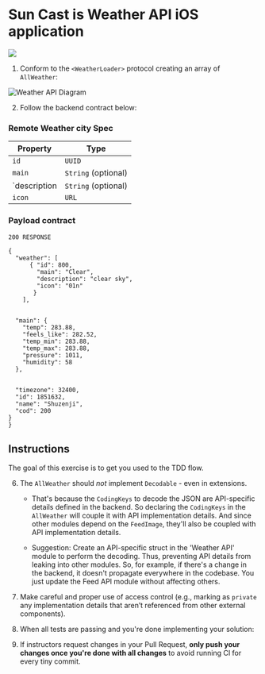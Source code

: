 # Sun Cast is Weather API iOS application

![](https://openweathermap.org/current)



1) Conform to the `<WeatherLoader>` protocol creating an array of `AllWeather`:

![Weather API Diagram]()

2) Follow the backend contract below:

### Remote Weather city Spec

| Property      | Type                |
|---------------|---------------------|
| `id`          | `UUID`              |
| `main`        | `String` (optional) |
| `description  | `String` (optional) |
| `icon`	    | `URL`               |

### Payload contract

```
200 RESPONSE

{
  "weather": [
      { "id": 800,
        "main": "Clear",
        "description": "clear sky",
        "icon": "01n"
       }
    ],
  
  
  "main": {
    "temp": 283.88,
    "feels_like": 282.52,
    "temp_min": 283.88,
    "temp_max": 283.88,
    "pressure": 1011,
    "humidity": 58
  },
  
  
  "timezone": 32400,
  "id": 1851632,
  "name": "Shuzenji",
  "cod": 200
}   
}
```


## Instructions

The goal of this exercise is to get you used to the TDD flow.


6) The `AllWeather` should *not* implement `Decodable` - even in extensions. 

	- That's because the `CodingKeys` to decode the JSON are API-specific details defined in the backend. So declaring the `CodingKeys` in the `AllWeather` will couple it with API implementation details. And since other modules depend on the `FeedImage`, they'll also be coupled with API implementation details.

	- Suggestion: Create an API-specific struct in the 'Weather API' module to perform the decoding. Thus, preventing API details from leaking into other modules. So, for example, if there's a change in the backend, it doesn't propagate everywhere in the codebase. You just update the Feed API module without affecting others.

7) Make careful and proper use of access control (e.g., marking as `private` any implementation details that aren’t referenced from other external components).

8) When all tests are passing and you're done implementing your solution:


10) If instructors request changes in your Pull Request, **only push your changes once you're done with all changes** to avoid running CI for every tiny commit. 

